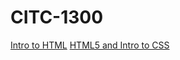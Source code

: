 # CITC-1300

<a href="intro_to_html/index.html">Intro to HTML</a>
<a href="HTML5_intro_to_css/index.html">HTML5 and Intro to CSS</a>

